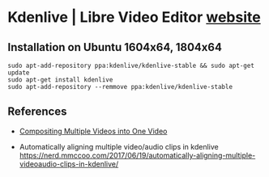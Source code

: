 # Kdenlive | Libre Video Editor [website](https://kdenlive.org/)

## Installation on Ubuntu 1604x64, 1804x64
```
sudo apt-add-repository ppa:kdenlive/kdenlive-stable && sudo apt-get update
sudo apt-get install kdenlive
sudo apt-add-repository --remmove ppa:kdenlive/kdenlive-stable 
```

## References 
* [Compositing Multiple Videos into One Video](https://www.youtube.com/watch?v=0-Jg4xdP-lY)

* Automatically aligning multiple video/audio clips in kdenlive  https://nerd.mmccoo.com/2017/06/19/automatically-aligning-multiple-videoaudio-clips-in-kdenlive/
